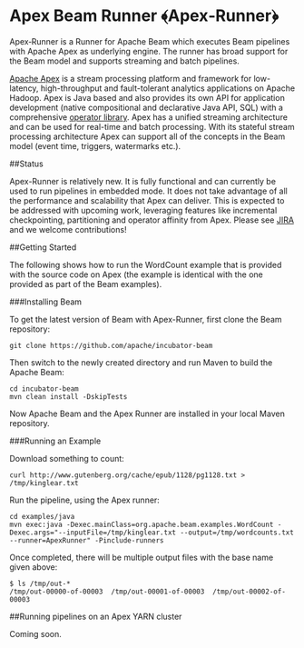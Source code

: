 <!--
    Licensed to the Apache Software Foundation (ASF) under one
    or more contributor license agreements.  See the NOTICE file
    distributed with this work for additional information
    regarding copyright ownership.  The ASF licenses this file
    to you under the Apache License, Version 2.0 (the
    "License"); you may not use this file except in compliance
    with the License.  You may obtain a copy of the License at

      http://www.apache.org/licenses/LICENSE-2.0

    Unless required by applicable law or agreed to in writing,
    software distributed under the License is distributed on an
    "AS IS" BASIS, WITHOUT WARRANTIES OR CONDITIONS OF ANY
    KIND, either express or implied.  See the License for the
    specific language governing permissions and limitations
    under the License.
-->

Apex Beam Runner ﴾Apex‐Runner﴿
=============================

Apex‐Runner is a Runner for Apache Beam which executes Beam pipelines with Apache Apex as underlying engine. The runner has broad support for the Beam model and supports streaming and batch pipelines. 

[Apache Apex](http://apex.apache.org/) is a stream processing platform and framework for low-latency, high-throughput and fault-tolerant analytics applications on Apache Hadoop. Apex is Java based and also provides its own API for application development (native compositional and declarative Java API, SQL) with a comprehensive [operator library](https://github.com/apache/apex-malhar). Apex has a unified streaming architecture and can be used for real-time and batch processing. With its stateful stream processing architecture Apex can support all of the concepts in the Beam model (event time, triggers, watermarks etc.).

##Status

Apex-Runner is relatively new. It is fully functional and can currently be used to run pipelines in embedded mode. It does not take advantage of all the performance and scalability that Apex can deliver. This is expected to be addressed with upcoming work, leveraging features like incremental checkpointing, partitioning and operator affinity from Apex. Please see [JIRA](https://issues.apache.org/jira/issues/?jql=project%20%3D%20BEAM%20AND%20component%20%3D%20runner-apex%20AND%20resolution%20%3D%20Unresolved) and we welcome contributions!

##Getting Started

The following shows how to run the WordCount example that is provided with the source code on Apex (the example is identical with the one provided as part of the Beam examples). 

###Installing Beam

To get the latest version of Beam with Apex-Runner, first clone the Beam repository:

```
git clone https://github.com/apache/incubator‐beam
```

Then switch to the newly created directory and run Maven to build the Apache Beam:

```
cd incubator‐beam
mvn clean install ‐DskipTests
```

Now Apache Beam and the Apex Runner are installed in your local Maven repository.

###Running an Example

Download something to count:

```
curl http://www.gutenberg.org/cache/epub/1128/pg1128.txt > /tmp/kinglear.txt
```

Run the pipeline, using the Apex runner:

```
cd examples/java
mvn exec:java -Dexec.mainClass=org.apache.beam.examples.WordCount -Dexec.args="--inputFile=/tmp/kinglear.txt --output=/tmp/wordcounts.txt --runner=ApexRunner" -Pinclude-runners
```

Once completed, there will be multiple output files with the base name given above:

```
$ ls /tmp/out-*
/tmp/out-00000-of-00003  /tmp/out-00001-of-00003  /tmp/out-00002-of-00003
```

##Running pipelines on an Apex YARN cluster

Coming soon.
